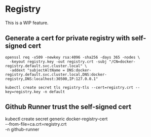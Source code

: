 # Registry
This is a WIP feature.

## Generate a cert for private registry with self-signed cert
```
openssl req -x509 -newkey rsa:4096 -sha256 -days 365 -nodes \
  -keyout registry.key -out registry.crt -subj "/CN=docker-registry.default.svc.cluster.local" \
  -addext "subjectAltName = DNS:docker-registry.default.svc.cluster.local,DNS:docker-registry,DNS:localhost:30500,IP:127.0.0.1"

kubectl create secret tls registry-tls --cert=registry.crt --key=registry.key -n default
```

## Github Runner trust the self-signed cert
kubectl create secret generic docker-registry-cert \
  --from-file=ca.crt=registry.crt \
  -n github-runner
```

